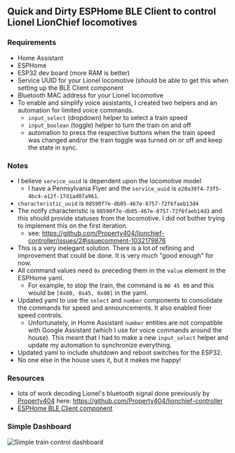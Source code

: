 ## Quick and Dirty ESPHome BLE Client to control Lionel LionChief locomotives

### Requirements
  + Home Assistant
  + ESPHome
  + ESP32 dev board (more RAM is better)
  + Service UUID for your Lionel locomotive (should be able to get this when setting up the BLE Client component
  + Bluetooth MAC address for your Lionel locomotive
  + To enable and simplify voice assistants, I created two helpers and an automation for limited voice commands.
    + `input_select` (dropdown) helper to select a train speed
    + `input_boolean` (toggle) helper to turn the train on and off
    + automation to press the respective buttons when the train speed was changed and/or the train toggle was turned on or off and keep the state in sync.

### Notes
  + I believe `service_uuid` is dependent upon the locomotive model
    + I have a Pennsylvania Flyer and the `service_uuid` is `e20a39f4-73f5-4bc4-a12f-17d1ad07a961`.
  + `characteristic_uuid` is `08590f7e-db05-467e-8757-72f6faeb13d4`
  + The notify characteristic is `08590f7e-db05-467e-8757-72f6faeb14d3` and this should provide statuses from the locomotive. I did not bother trying to implement this on the first iteration.
    + see: https://github.com/Property404/lionchief-controller/issues/2#issuecomment-1032179876
  + This is a very inelegant solution. There is a lot of refining and improvement that could be done. It is very much "good enough" for now.
  + All command values need `0x` preceding them in the `value` element in the ESPHome yaml.
    + For example, to stop the train, the command is `00 45 00` and this would be `[0x00, 0x45, 0x00]` in the yaml.
  + Updated yaml to use the `select` and `number` components to consolidate the commands for speed and announcements. It also enabled finer speed controls.
    + Unfortunately, in Home Assistant `number` entities are not compatible with Google Assistant (which I use for voice commands around the house). This meant that I had to make a new `input_select`          helper and update my automation to synchronize everything.
  + Updated yaml to include shutdown and reboot switches for the ESP32. 
  + No one else in the house uses it, but it makes me happy! 

### Resources
  + lots of work decoding Lionel's bluetooth signal done previously by [Property404](https://github.com/Property404) here: https://github.com/Property404/lionchief-controller
  + [ESPHome BLE Client component](https://esphome.io/components/ble_client.html)

### Simple Dashboard
 ![Simple train control dashboard](https://github.com/iamjoshk/home-assistant-collection/blob/2607c444ae01e66c7a251e0deb6d01f90a233494/ESPHome/LionelController/Screenshot_20241201-210908~2.png)
  
